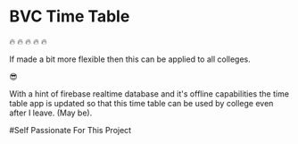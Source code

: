 # BVC Time Table

:fire: :fire: :fire: :fire: :fire:

If made a bit more flexible then this can be applied to all colleges.

:sunglasses:

With a hint of firebase realtime database and it's offline capabilities the time table app is updated so that this time table can be used by college even after I leave. (May be).


#Self Passionate For This Project
